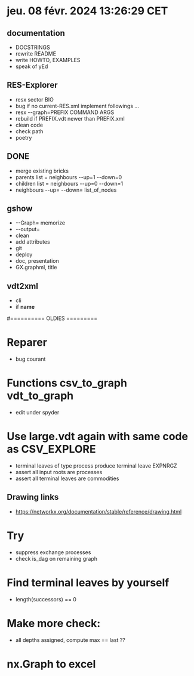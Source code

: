 # jeu. 08 févr. 2024 13:26:29 CET

## documentation
 - DOCSTRINGS
 - rewrite README
 - write HOWTO, EXAMPLES
 - speak of yEd
 
 
## RES-Explorer
 - resx sector BIO
 - bug if no current-RES.xml implement followings ...
 - resx --graph=PREFIX COMMAND ARGS  
 - rebuild if PREFIX.vdt newer than PREFIX.xml
 - clean code
 - check path
 - poetry
 
 
## DONE
 - merge existing bricks
 - parents list  = neighbours --up=1 --down=0
 - children list = neighbours --up=0 --down=1
 - neighbours --up= --down= list_of_nodes

## gshow
 - --Graph=  memorize
 - --output=
 - clean 
 - add attributes
 - git
 - deploy
 - doc, presentation
 - GX.graphml, title

## vdt2xml
 - cli
 - if __name__ 

#========== OLDIES =========

# Reparer
 - bug courant

# Functions   csv_to_graph vdt_to_graph
 - edit under spyder

# Use large.vdt again with same code as CSV_EXPLORE
 - terminal leaves of type process produce terminal leave EXPNRGZ
 - assert all input roots are processes
 - assert all terminal leaves are commodities


## Drawing links
 - https://networkx.org/documentation/stable/reference/drawing.html
 
# Try
 - suppress exchange processes
 - check is_dag on remaining graph 

# Find terminal leaves by yourself
 - length(successors) == 0
 
# Make more check:
  - all depths assigned, compute max == last ?? 
 
# nx.Graph to excel
